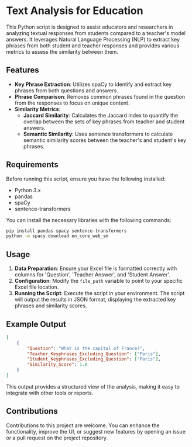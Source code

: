  
# Text Analysis for Education

This Python script is designed to assist educators and researchers in analyzing textual responses from students compared to a teacher's model answers. It leverages Natural Language Processing (NLP) to extract key phrases from both student and teacher responses and provides various metrics to assess the similarity between them.

## Features

- **Key Phrase Extraction**: Utilizes spaCy to identify and extract key phrases from both questions and answers.
- **Phrase Comparison**: Removes common phrases found in the question from the responses to focus on unique content.
- **Similarity Metrics**:
  - **Jaccard Similarity**: Calculates the Jaccard index to quantify the overlap between the sets of key phrases from teacher and student answers.
  - **Semantic Similarity**: Uses sentence transformers to calculate semantic similarity scores between the teacher's and student's key phrases.
  
## Requirements

Before running this script, ensure you have the following installed:
- Python 3.x
- pandas
- spaCy
- sentence-transformers

You can install the necessary libraries with the following commands:

```bash
pip install pandas spacy sentence-transformers
python -m spacy download en_core_web_sm
```

## Usage

1. **Data Preparation**: Ensure your Excel file is formatted correctly with columns for 'Question', 'Teacher Answer', and 'Student Answer'.
2. **Configuration**: Modify the `file_path` variable to point to your specific Excel file location.
3. **Running the Script**: Execute the script in your environment. The script will output the results in JSON format, displaying the extracted key phrases and similarity scores.

## Example Output

```json
[
    {
        "Question": "What is the capital of France?",
        "Teacher_Keyphrases_Excluding_Question": ["Paris"],
        "Student_Keyphrases_Excluding_Question": ["Paris"],
        "Similarity_Score": 1.0
    }
]
```

This output provides a structured view of the analysis, making it easy to integrate with other tools or reports.

## Contributions

Contributions to this project are welcome. You can enhance the functionality, improve the UI, or suggest new features by opening an issue or a pull request on the project repository.

 
